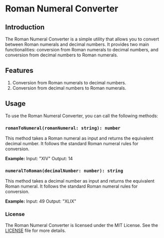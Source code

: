 # Roman Numeral Converter

## Introduction
The Roman Numeral Converter is a simple utility that allows you to convert between Roman numerals and decimal numbers. It provides two main functionalities: conversion from Roman numerals to decimal numbers, and conversion from decimal numbers to Roman numerals.

## Features
1. Conversion from Roman numerals to decimal numbers.
2. Conversion from decimal numbers to Roman numerals.

## Usage
To use the Roman Numeral Converter, you can call the following methods:

### `romanToNumeral(romanNumeral: string): number`
This method takes a Roman numeral as input and returns the equivalent decimal number. It follows the standard Roman numeral rules for conversion.

**Example:**
Input: "XIV"
Output: 14

### `numeralToRoman(decimalNumber: number): string`
This method takes a decimal number as input and returns the equivalent Roman numeral. It follows the standard Roman numeral rules for conversion.

**Example:**
Input: 49
Output: "XLIX"

### License
The Roman Numeral Converter is licensed under the MIT License. See the [LICENSE](LICENSE) file for more details.